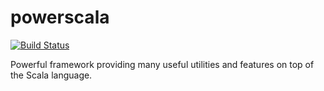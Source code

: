powerscala
==========

[![Build Status](http://build.outr.com/job/powerscala/badge/icon)](http://build.outr.com/job/powerscala/)

Powerful framework providing many useful utilities and features on top of the Scala language.

